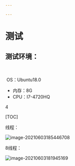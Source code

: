 ```yaml
---

---
```


# 测试

## 测试环境：

​					

​			OS：Ubuntu18.0

* 内存：8G
* CPU：I7-4720HQ

4

[TOC]

线程：

![image-20210603185446708](C:\Users\liu-cc\AppData\Roaming\Typora\typora-user-images\image-20210603185446708.png)

8线程：

![image-20210603181945169](C:\Users\liu-cc\AppData\Roaming\Typora\typora-user-images\image-20210603181945169.png)